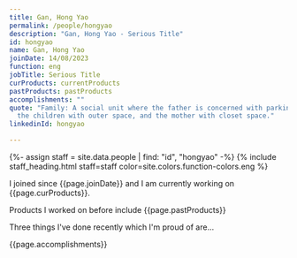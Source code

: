 ```yaml
---
title: Gan, Hong Yao
permalink: /people/hongyao
description: "Gan, Hong Yao - Serious Title"
id: hongyao
name: Gan, Hong Yao
joinDate: 14/08/2023
function: eng
jobTitle: Serious Title
curProducts: currentProducts
pastProducts: pastProducts
accomplishments: ""
quote: "Family: A social unit where the father is concerned with parking space,
  the children with outer space, and the mother with closet space."
linkedinId: hongyao

---
```


{%- assign staff = site.data.people | find: "id", "hongyao" -%}
{% include staff_heading.html staff=staff color=site.colors.function-colors.eng %}

<p>I joined since {{page.joinDate}} and I am currently working on {{page.curProducts}}.</p>

<p>Products I worked on before include {{page.pastProducts}}</p>

<p>Three things I've done recently which I'm proud of are...</p>
{{page.accomplishments}}

